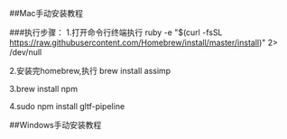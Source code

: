 ##Mac手动安装教程

###执行步骤：
1.打开命令行终端执行
ruby -e "$(curl -fsSL https://raw.githubusercontent.com/Homebrew/install/master/install)" 2> /dev/null

2.安装完homebrew,执行
brew install assimp

3.brew install npm

4.sudo npm install gltf-pipeline

##Windows手动安装教程

